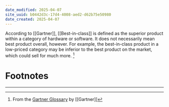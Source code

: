```yaml
---
date_modified: 2025-04-07
site_uuid: b0442d3c-17d4-4008-aed2-d62b75e50980
date_created: 2025-04-07
---
```


According to [[Gartner]], [[Best-in-class]] is defined as the superior product within a category of hardware or software. It does not necessarily mean best product overall, however. For example, the best-in-class product in a low-priced category may be inferior to the best product on the market, which could sell for much more. [^775bdf]


# Footnotes
***
[^775bdf]: From the [Gartner Glossary](https://www.gartner.com/en/information-technology/glossary/best-in-class#:~:text=Best%2Din%2Dclass%20is%20defined,could%20sell%20for%20much%20more.) by [[Gartner]]